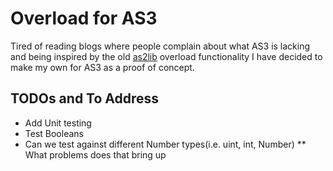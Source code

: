 # Overload for AS3

Tired of reading blogs where people complain about what AS3 is lacking and being inspired by the old [as2lib][] overload functionality I have decided to make my own for AS3 as a proof of concept.

## TODOs and To Address ##
* Add Unit testing
* Test Booleans
* Can we test against different Number types(i.e. uint, int, Number)
** What problems does that bring up

[as2lib]:http://as2lib.svn.sourceforge.net/viewvc/as2lib/trunk/main/src/org/as2lib/
